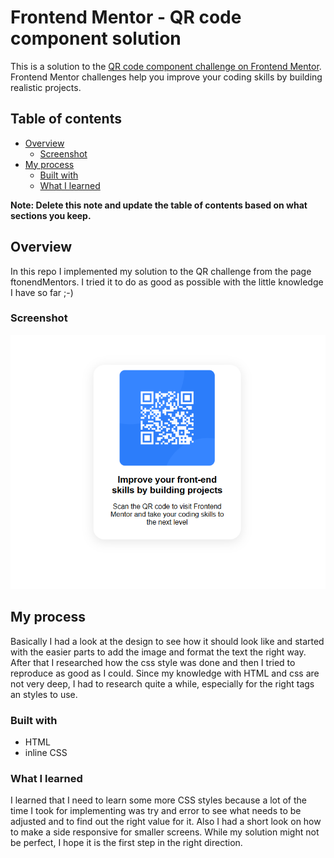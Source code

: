 # Frontend Mentor - QR code component solution

This is a solution to the [QR code component challenge on Frontend Mentor](https://www.frontendmentor.io/challenges/qr-code-component-iux_sIO_H). Frontend Mentor challenges help you improve your coding skills by building realistic projects. 

## Table of contents

- [Overview](#overview)
  - [Screenshot](#screenshot)
- [My process](#my-process)
  - [Built with](#built-with)
  - [What I learned](#what-i-learned)


**Note: Delete this note and update the table of contents based on what sections you keep.**


## Overview
In this repo I implemented my solution to the QR challenge from the page ftonendMentors. I tried it to do as good as possible with the little knowledge I have so far ;-)
### Screenshot

![alt text](images/image-1.png)


## My process
Basically I had a look at the design to see how it should look like and started with the easier parts to add the image and format the text the right way. After that I researched how the css style was done and then I tried to reproduce as good as I could. Since my knowledge with HTML and css are not very deep, I had to research quite a while, especially for the right tags an styles to use. 
### Built with

- HTML
- inline CSS


### What I learned

I learned that I need to learn some more CSS styles because a lot of the time I took for implementing was try and error to see what needs to be adjusted and to find out the right value for it. Also I had a short look on how to make a side responsive for smaller screens. While my solution might not be perfect, I hope it is the first step in the right direction.

